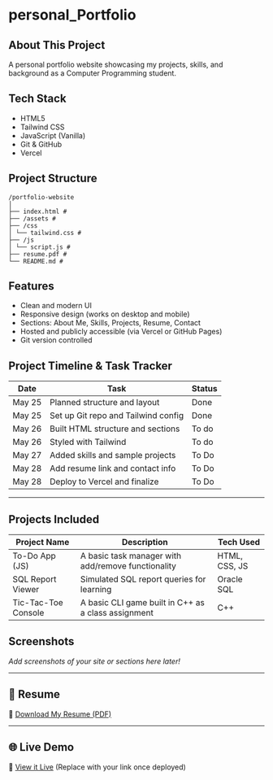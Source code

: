# personal_Portfolio

## About This Project
A personal portfolio website showcasing my projects, skills, and background as a Computer Programming student.

## Tech Stack

- HTML5
- Tailwind CSS
- JavaScript (Vanilla)
- Git & GitHub
- Vercel

## Project Structure

```
/portfolio-website
│
├── index.html # 
├── /assets # 
├── /css
│ └── tailwind.css # 
├── /js
│ └── script.js # 
├── resume.pdf # 
└── README.md # 
```

## Features

- Clean and modern UI
- Responsive design (works on desktop and mobile)
- Sections: About Me, Skills, Projects, Resume, Contact
- Hosted and publicly accessible (via Vercel or GitHub Pages)
- Git version controlled

## Project Timeline & Task Tracker

| Date       | Task                                   |   Status    |
|------------|----------------------------------------|-------------|
| May 25     | Planned structure and layout           |    Done     |
| May 25     | Set up Git repo and Tailwind config    |    Done     |
| May 26     | Built HTML structure and sections      |    To do    |
| May 26     | Styled with Tailwind                   |    To do    |
| May 27     | Added skills and sample projects       |    To Do    |
| May 28     | Add resume link and contact info       |    To Do    |
| May 28     | Deploy to Vercel and finalize          |    To Do    |

---

## Projects Included

| Project Name        | Description                                               | Tech Used            |
|---------------------|-----------------------------------------------------------|-----------------------|
| To-Do App (JS)      | A basic task manager with add/remove functionality        | HTML, CSS, JS         |
| SQL Report Viewer   | Simulated SQL report queries for learning                 | Oracle SQL            |
| Tic-Tac-Toe Console | A basic CLI game built in C++ as a class assignment       | C++                   |


##  Screenshots

_Add screenshots of your site or sections here later!_

---

## 📄 Resume

📎 [Download My Resume (PDF)](./resume.pdf)

---

## 🌐 Live Demo

🔗 [View it Live](https://yourname.vercel.app) (Replace with your link once deployed)
